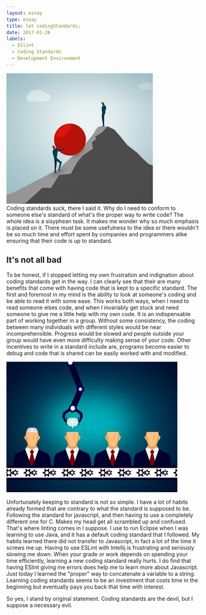 ```yaml
---
layout: essay
type: essay
title: let codingStandards;
date: 2017-01-26
labels:
  - ESlint
  - Coding Standards
  - Development Environment
---
```



<div class="ui medium right floated image">
  <img class="ui image" src="../images/task.jpg">
</div>
Coding standards suck, there I said it. Why do I need to conform to someone else's standard of what's the proper way to write 
code? The whole idea is a sisyphean task. It makes me wonder why so much emphasis is placed on it. There must be some usefulness 
to the idea or there wouldn't be so much time and effort spent by companies and programmers alike ensuring that their code is up 
to standard. 

## It's not all bad
To be honest, if I stopped letting my own frustration and indignation about coding standards get in the way. I can clearly see 
that their are many benefits that come with having code that is kept to a specific standard. The first and foremost in my mind 
is the ability to look at someone's coding and be able to read it with some ease. This works both ways, when I need to read 
someone elses code, and when I invariably get stuck and need someone to give me a little help with my own code. It is an 
indispensable part of working together in a group. Without some consistency, the coding between many individuals with different 
styles would be near incomprehensible. Progress would be slowed and people outside your group would have even more difficulty 
making sense of your code. Other incentives to write in a standard include are, programs become easier to debug and code that is 
shared can be easily worked with and modified. 
<div class="ui small rounded images">
  <img class="ui image" src="../images/robot.jpg">
</div>

Unfortunately keeping to standard is not so simple. I have a lot of habits already formed that are contrary to what the standard 
is supposed to be. Following the standard for javascript, and then having to use a completely different one for C. Makes my head 
get all scrambled up and confused. That's where linting comes in I suppose. I use to run Eclipse when I was learning to use 
Java, and it has a default coding standard that I followed. My habits learned there did not transfer to Javascript, in fact a 
lot of the time it screws me up. Having to use ESLint with Intellij is frustrating and seriously slowing me down. When your 
grade or work depends on spending your time efficiently, learning a new coding standard really hurts. I do find that having 
ESlint giving me errors does help me to learn more about Javascript. Just today I learned the "proper" way to concatenate a 
variable to a string. Learning coding standards seems to be an investment that costs time in the beginning but eventually pays 
you back that time with interest. 

So yes, I stand by original statement. Coding standards are the devil, but I suppose a necessary evil. 


